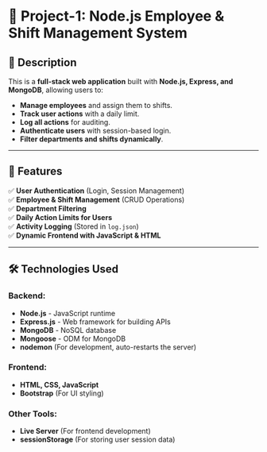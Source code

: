 # 🚀 Project-1: Node.js Employee & Shift Management System

## 📌 Description
This is a **full-stack web application** built with **Node.js, Express, and MongoDB**, allowing users to:
- **Manage employees** and assign them to shifts.
- **Track user actions** with a daily limit.
- **Log all actions** for auditing.
- **Authenticate users** with session-based login.
- **Filter departments and shifts dynamically**.

---

## 📂 Features
✅ **User Authentication** (Login, Session Management)  
✅ **Employee & Shift Management** (CRUD Operations)  
✅ **Department Filtering**  
✅ **Daily Action Limits for Users**  
✅ **Activity Logging** (Stored in `log.json`)  
✅ **Dynamic Frontend with JavaScript & HTML**  

---

## 🛠️ Technologies Used
### Backend:
- **Node.js** - JavaScript runtime  
- **Express.js** - Web framework for building APIs  
- **MongoDB** - NoSQL database  
- **Mongoose** - ODM for MongoDB  
- **nodemon** (For development, auto-restarts the server)  

### Frontend:
- **HTML, CSS, JavaScript**  
- **Bootstrap** (For UI styling)  

### Other Tools:
- **Live Server** (For frontend development)  
- **sessionStorage** (For storing user session data)  


